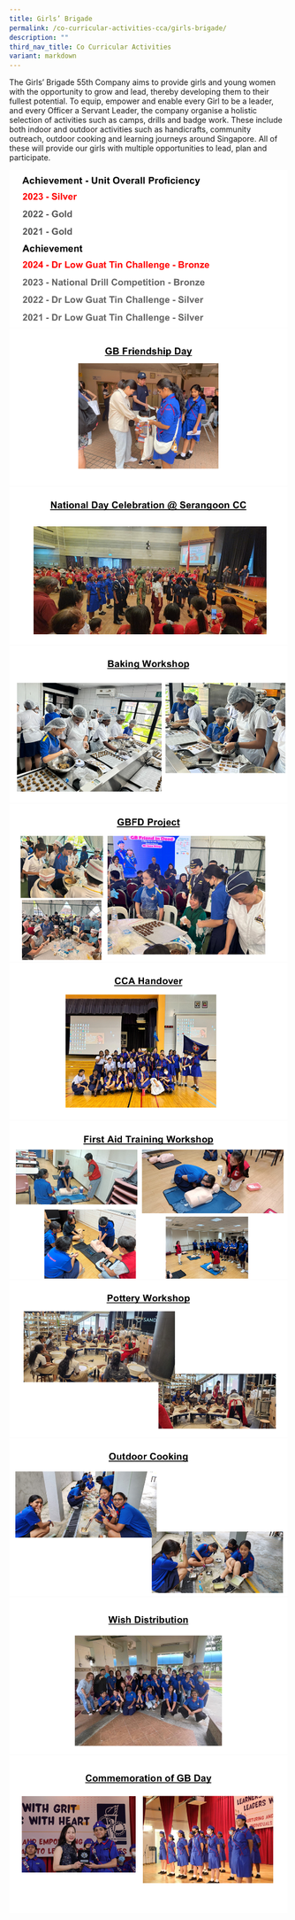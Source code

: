 ```yaml
---
title: Girls’ Brigade
permalink: /co-curricular-activities-cca/girls-brigade/
description: ""
third_nav_title: Co Curricular Activities
variant: markdown
---
```

The Girls’ Brigade 55th Company aims to provide girls and young women with the opportunity to grow and lead, thereby developing them to their fullest potential. To equip, empower and enable every Girl to be a leader, and every Officer a Servant Leader, the company organise a holistic selection of activities such as camps, drills and badge work. These include both indoor and outdoor activities such as handicrafts, community outreach, outdoor cooking and learning journeys around Singapore. All of these will provide our girls with multiple opportunities to lead, plan and participate.

![](/images/gb2024__1_.png)
![](/images/gb2024__2_.png)
![](/images/gb2024__3_.png)
![](/images/gb2024__4_.png)
![](/images/gb2024__5_.png)
![](/images/gb2024__6_.png)
![](/images/gb2024__7_.png)
![](/images/gb2024__8_.png)
![](/images/gb2024__9_.png)
![](/images/gb2024__10_.png)
![](/images/gb2024__11_.png)
